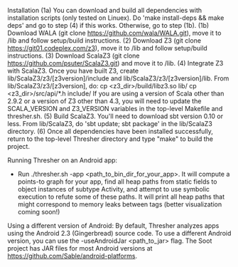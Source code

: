 Installation
(1a) You can download and build all dependencies with installation scripts (only tested on Linuex). Do 'make install-deps && make deps' and go to step (4) if this works. Otherwise, go to step (1b).
(1b) Download WALA (git clone https://github.com/wala/WALA.git), move it to /lib and follow setup/build instructions. 
(2) Download Z3 (git clone https://git01.codeplex.com/z3), move it to /lib and follow setup/build instructions.
(3) Download ScalaZ3 (git clone https://github.com/psuter/ScalaZ3.git) and move it to /lib. 
(4) Integrate Z3 with ScalaZ3. Once you have built Z3, create lib/ScalaZ3/z3/[z3version]/include and lib/ScalaZ3/z3/[z3version]/lib. From lib/ScalaZ3/z3/[z3version], do:
cp <z3_dir>/build/libz3.so lib/
cp <z3_dir>/src/api/*.h include/
If you are using a version of Scala other than 2.9.2 or a version of Z3 other than 4.3, you will need to update the SCALA_VERSION and Z3_VERSION variables in the top-level Makefile and thresher.sh.
(5) Build ScalaZ3. You'll need to download sbt version 0.10 or less. From lib/ScalaZ3, do 'sbt update; sbt package' in the lib/ScalaZ3 directory.
(6) Once all dependencies have been installed successfully, return to the top-level Thresher directory and type "make" to build the project.

Running Thresher on an Android app:
- Run ./thresher.sh -app <path_to_bin_dir_for_your_app>. It will compute a points-to graph for your app, find all heap paths from static fields to object instances of subtype Activity, and attempt to use symbolic execution to refute some of these paths. It will print all heap paths that might correspond to memory leaks between <Err Path> tags (better visualization coming soon!)

Using a different version of Android:
By default, Thresher analyzes apps using the Android 2.3 (Gingerbread) source code. To use a different Android version, you can use the -useAndroidJar <path_to_jar> flag. The Soot project has JAR files for most Android versions at https://github.com/Sable/android-platforms.

